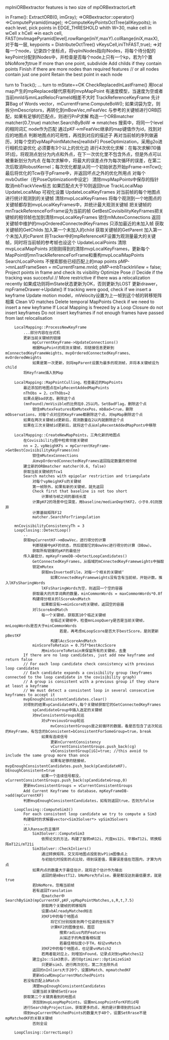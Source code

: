 mpIniORBextractor features is two size of mpORBextractorLeft

in Frame():
    ExtractORB(0, imGray);
    =>ORBextractor::operator()
      =>ComputePyramid(image);
      =>ComputeKeyPointsOctTree(allKeypoits);
            in each level, pick points in EDGE_THRESHOLD
            whith W=30, make cell in wCell x hCell
              =>in each cell, FAST(mvImagePyramid[level].rowRange(iniY,maxY).colRange(iniX,maxX),
                对于每一层, keypoints = DistributeOctTree()                                 vKeysCell,iniThFAST,true);
                  =>对每一个node，记录四个坐标点，将vpIniNodes指向lNodes，将每个待分配的keyPoint分配到lNodes中，并检查是否每个node上只有一个kp，若为1个置bNoMore为true
                    If more than one point, subdivide
                    Add childs if they contain points
                    Finish if there are more nodes than required features
                            // or all nodes contain just one point
                    Retain the best point in each node
                    


turn to Track();
...
turn to mState==OK
    CheckReplacedInLastFrame()
       用local map产生的mpReplaced替代原有的mvpMapPoint
    有速度模型，当速度为空或者当前mnId与mnLastRelocFrameId相差不大时
        TrackReferenceKeyFrame
            先计算Bag of Words vector，mCurrentFrame.ComputeBoW();
                如果词袋为空，则拆分mDescriptors，再转化到mBowVec,mFeatVec
            与参考的关键帧进行ORB匹配，如果有足够的匹配点，则进行PnP求解
                构造一个ORBmatcher matcher(0.7,true)
                matcher.SearchByBoW => nmatches
                    搜索中，将同一个level的相同词汇 node作为匹配
                        通过pKF->mFeatVec继承的map键值作为id，找到对应的地图点
                        判断地图点的可用性，再找到对应的描述子
                            再对当前帧的序列做遍历，对每个空的vpMapPointMatches[realIdxF]
            PoseOptimization，采用g2o进行相机位姿优化
                必须要有3个以上的优化边
                进行4次优化求解：在每次求解(10循环)后，将观测点划分为内点和外点，在下一次优化里不包含外点，但是外点可以被重新划分为内点
                    在每次求解中，将最大的误差点作为每次循环的误差，在第二次后取消RobustKernel；每次优化都是从同一个初始状态开始pFrame->mTcw();
                最后将优化的Tcw存于pFrame中，并返回坏点之外的优化所用点
            对每个mvbOutlier（在PoseOptimization中设定）
                清除mvpMapPoints中保存的指针
                取消mbTrackView标志
            如果匹配点大于10则返回true
        TrackLocalMap
            UpdateLocalMap
                可视化设置
                UpdateLocalKeyFrames
                    对当前帧的每个地图点进行统计观测到的关键帧
                    清除mvpLocalKeyFrames
                    将每个观测到一个地图点的关键帧都存到mvpLocalKeyFrames中，并统计最大观测关键帧
                    把关键帧的mnTrackReferenceForFrame设为当前的帧
                    GetBestCovisibilityKeyFrames把关键帧的相邻帧也加到清除mvpLocalKeyFrames
                        锁住mMutexConnections
                        返回关键帧中维护的mvpOrderedConnectedKeyFrames
                    只添加最近的未加入帧
                    获取关键帧的GetChilds
                    加入第一个未加入的child
                    获取关键帧的GetParent
                    加入第一个未加入的cParent
                    将Tracker中的mpReferenceKF设置为观测量最大的关键帧，同时将当前帧的参考帧也设这个
                UpdateLocalPoints
                    清除mvpLocalMapPoints
                    对刚刚得到的清除mvpLocalKeyFrames，更新每个MapPoint的mnTrackReferenceForFrame和重构mvpLocalMapPoints
                SearchLocalPoints
                    不搜索那些已经匹配上的map points
                        pMP->mnLastFrameSeen = mCurrentFrame.mnId;
                        pMP->mbTrackInView = false;
                    Project points in frame and check its visibility
                Optimize Pose
                // Decide if the tracking was succesful
                // More restrictive if there was a relocalization recently
        如果成功则将mState状态更新为OK，否则更新为LOST
        更新drawer，mpFrameDrawer->Update()
        If tracking were good, check if we insert a keyframe
            Update motion model，mVelocity设置为上一帧到这个帧的转移矩阵相乘
        Clean VO matches
        Delete temporal MapPoints
        Check if we need to insert a new keyframe
            If Local Mapping is freezed by a Loop Closure do not insert keyframes
            Do not insert keyframes if not enough frames have passed from last relocalisation


        LocalMapping::ProcessNewKeyFrame
            ...部分内容在台式机
            更新当前关键帧的链接
                mpCurrentKeyFrame->UpdateConnections()
                根据MapPoint的观测关键帧，将链接信息更新到mConnectedKeyFrameWeights、mvpOrderedConnectedKeyFrames、mvOrderedWeights
                如果是第一次更新，则将mpParent设置为最多的观测帧，并将本关键帧设为child
            将Keyframe插入到Map

        LocalMapping::MapPointCulling，检查最近的MapPoints
            最近添加的地图点在mlpRecentAddedMapPoints
            nThObs = 2，cnThObs=2
            如果点是bad状态，删除这个点
            (mnFound)/mnVisible的比例在0.25以内，SetBadFlag，删除这个点
                锁住mMutexFeatures和mMutexPos，mbBad=true，删除mObservations，对每个点对应的KeyFrame都删除这个点，对mpMap删除这个点
            如果在两次关键帧id更新后，观测数量在2以内就删除这个点
            如果在三次关键帧id更新后，就将这个点从mlpRecentAddedMapPonts中移除

        LocalMapping::CreateNewMapPoints，三角化新的地图点
            在Covisibility图中检索邻居关键帧
            nn = 2，vpNeighKFs = mpCurrentKeyFrame->GetBestCovisibilityKeyFrames(nn)
                锁住mMutexConnections
                从mvpOrderedConnectedKeyFrames返回指定数量的相邻帧
            建立新的ORBmatcher matcher(0.6, false)
            获取当前关键帧的Tcw1
            Search matches with epipolar restriction and triangulate
                对每个vpNeighKFs的关键帧
                第一帧除外，如果有新的关键帧，就先返回
                Check first that baseline is not too short
                    计算帧与帧之间的基线长度
                计算pKF2的场景中位深度，用baseline/medianDepthKF2，小于0.01则放弃
                计算基础矩阵F12
                matcher.SearchForTriangulation

        mnCovisibilityConsistencyTh = 3
        LoopClosing::DetectLoop()
            ..
            获取mpCurrentKF->mBowVec，进行得分的计算
                判断链接中pKF的状态，然后提取它的BowVec进行得分的计算（DBow）。
                获取所有链接的pKF的最低分
            传入最低分，mpKeyFrameDB->DetectLoopCandidates()
                GetConnectedKeyFrames，从临域的mCnnectedKeyFrameweights中抽取
                锁定mMutex
                    获取mvInvertedFile，对每一个相关的关键帧‘
                        如果CnnectedKeyFrameweights没有含有当前帧，开始计数，推入lKFsSharingWords
                    lKFsSharingWords为空，则返回一个空的容器
                获取最大的共享词典的数量，minCommonWords = maxCommonWords*0.8f
                构建得分相关的lScoreAndMatch
                    如果都没有>=minScore的关键帧，返回空的容器
                对lScoreAndMatch
                    每一个关键帧，获取其10个临近关键帧
                        在临近关键帧中，检查mnLoopQuery是否是当前关键帧，mnLoopWords是否大于minCommonWords
                            若是，再考虑mLoopScore是否大于bestScore，是则更新pBestKF
                        构建lAccScoreAndMatch
                minScoreToRetain = 0.75f*bestAccScore
                    用minScoreToRetain来保留所有的关键帧，去重
            If there are no loop candidates, just add new keyframe and return false
            // For each loop candidate check consistency with previous loop candidates
            // Each candidate expands a covisibility group (keyframes connected to the loop candidate in the covisibility graph)
            // A group is consistent with a previous group if they share at least a keyframe
            // We must detect a consistent loop in several consecutive keyframes to accept it
            mvpEnoughConsistentCandidates.clear()
            对得到的结果vpCandidateKFs,每个关键帧获取它的GetConnectedKeyFrames
                spCandidateGroup中插入选定的关键帧
                对mvConsistentGroups轮巡
                    对sPreviousGroup轮巡
                        mvConsistentGroups是之前循环的数据，看是否包含了这次轮巡的KeyFrame，有包含的bConsistent=bConsistentForSomeGroup=true，break
                    如果有连续信号
                        更新nCurrentConsistency
                        vCurrentConsistentGroups.push_back(cg)
                        vbConsistentGroup[iG]=true; //this avoid to include the same group more than once
                        如果有足够的链接帧，mvpEnoughConsistentCandidates.push_back(pCandidateKF)，bEnoughConsistent=true
                    如果一个连续信号都没，vCurrentConsistentGroups.push_back(spCandidateGroup,0)
            更新mvConsistentGroups = vCurrentConsistentGroups
            Add Current Keyframe to database，mpKeyFrameDB->add(mpCurrentKF)
            判断mvpEnoughConsistentCandidates，如有则返回true，否则为false

        LoopClosing::ComputeSim3()
            For each consistent loop candidate we try to compute a Sim3
            构建临时的求解器vector<Sim3Solver*> vpSim3Solvers
            ...
            进入Ransac的主循环
                Sim3Solver::ComputeSim3
                    依照论文的方法，构建了旋转mR12i、尺度ms12i、平移mT12i、转换矩阵mT12i/mT21i
                Sim3Solver::CheckInliers()
                    通过转换矩阵，交叉将地图点投影到vP1im图像点上
                    与初始化时投影的点比较，得到误差值，需要误差值在范围内，才算为内点
                如果内点的数量大于最佳估计，就将这个估计作为输出
                    返回的是mBestT12，bNoMore为false，要是都没达到最低要求，就是true
                若bNoMore，忽略当前帧
                若有返回Translation
                    在matcher中SearchBySim3(mpCurrentKF,pKF,vpMapPointMatches,s,R,t,7.5)
                    获取两个关键帧的转移矩阵
                    设置vbAlreadyMatched标志
                    对KF1中的每个地图点
                        将它们分别投影到两个位姿的坐标系下
                        计算KF2的图像坐标、图层
                            搜索radius内的Features
                            从描述子的角度看相似度
                            若最佳相似度小于TH，标记vnMatch
                    对KF2中的每个地图点，也记录vnMatch2
                    若两者能对应上，则增加nFound，记录点对到vpMatches12
                建立g2o::Sim3表示，进行Optimizer::OptimizeSim3
                    只更新sim3，进行两次优化，第二次去除外点
                返回的nInliers大于20个，设置bMatch、mpmatchedKF
                更新mScw和mvpCurrentMatchedPoints
            若没有匹配上bMatch
                清楚mvpEnoughConsistentCandidates
                设置当前关键帧SetErase
            获取第二个关键真看到的地图点
                添加到mvpLoopMapPoints，设置mnLoopPointForKF的id号
            进行SearchByProjection，获取更多的点，用的是计算得到的Sim3
            得到mvpCurrentMatchedPoints的数量大于40个，设置SetRrase不是mpMatchedKF的关联关键帧
                否则全设

        LoopClosing::CorrectLoop()